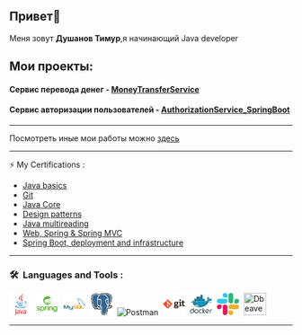 ## Привет👋
Меня зовут **Душанов Тимур**,я начинающий Java developer



## Мои проекты:
#### Сервис перевода денег - [MoneyTransferService](https://github.com/TimurDushanov/TransferMoneyService.git)
#### Сервис авторизации пользователей - [AuthorizationService_SpringBoot](AuthorizationService_SpringBoot)

---

Посмотреть иные мои работы можно [здесь](https://github.com/TimurDushanov?tab=repositories)

</p>

---

 ⚡  My Certifications :
 - [Java basics](https://github.com/AnnaGubkina/AnnaGubkina/blob/master/java.jpg)
 - [Git](https://github.com/AnnaGubkina/AnnaGubkina/blob/master/Git.jpg)
 - [Java Core](https://github.com/AnnaGubkina/AnnaGubkina/blob/master/JavaCore.jpg)
 - [Design patterns](https://github.com/AnnaGubkina/AnnaGubkina/blob/master/templates.jpg)
 - [Java multireading](https://github.com/AnnaGubkina/AnnaGubkina/blob/master/multireading.jpg)
 - [Web, Spring & Spring MVC](https://github.com/AnnaGubkina/AnnaGubkina/blob/master/MVC.jpg)
 - [Spring Boot, deployment and infrastructure](https://github.com/AnnaGubkina/AnnaGubkina/blob/master/boot.jpg)
 
 
 </p>

---

 ### 🛠 &nbsp;Languages and Tools :
<p>
<img src="https://github.com/devicons/devicon/blob/master/icons/java/java-original-wordmark.svg" title="Java" alt="Java" width="40" height="40"/>&nbsp;
<img src="https://github.com/devicons/devicon/blob/master/icons/spring/spring-original-wordmark.svg" title="Spring" alt="Spring" width="40" height="40"/>&nbsp;
<img src="https://github.com/devicons/devicon/blob/master/icons/mysql/mysql-original-wordmark.svg" title="MySQL"  alt="MySQL" width="40" height="40"/>&nbsp;
<img src="https://github.com/devicons/devicon/blob/master/icons/postgresql/postgresql-original.svg"  title="PostgreSQL" **alt="PostgreSQL" width="40" height="40"/>&nbsp; 
<img src="https://www.vectorlogo.zone/logos/getpostman/getpostman-icon.svg" title="Postman"  alt="Postman" width="40" height="40"/>&nbsp;
<img src="https://github.com/devicons/devicon/blob/master/icons/git/git-original-wordmark.svg" title="Git" **alt="Git" width="40" height="40"/>&nbsp;
<img src="https://github.com/devicons/devicon/blob/master/icons/docker/docker-original-wordmark.svg"  title="Docker" **alt="Docker" width="40" height="40"/>&nbsp;
<img src="https://github.com/devicons/devicon/blob/master/icons/slack/slack-original.svg"  title="Slack" **alt="Slack" width="40" height="40"/>&nbsp; 
<img src="https://commons.wikimedia.org/wiki/File:DBeaver_logo.svg" title="Dbeaver" **alt="DBeaver" width="40" height="40"/>&nbsp; 
 
</p>

---

<!--
**TimurDushanov/TimurDushanov** is a ✨ _special_ ✨ repository because its `README.md` (this file) appears on your GitHub profile.

Here are some ideas to get you started:

- 🔭 I’m currently working on ...
- 🌱 I’m currently learning ...
- 👯 I’m looking to collaborate on ...
- 🤔 I’m looking for help with ...
- 💬 Ask me about ...
- 📫 How to reach me: ...
- 😄 Pronouns: ...
- ⚡ Fun fact: ...
-->
